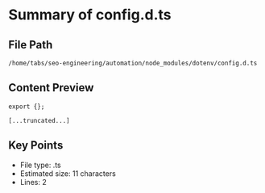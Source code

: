 # Summary of config.d.ts
  
## File Path
`/home/tabs/seo-engineering/automation/node_modules/dotenv/config.d.ts`

## Content Preview
```
export {};

[...truncated...]
```

## Key Points
- File type: .ts
- Estimated size: 11 characters
- Lines: 2
